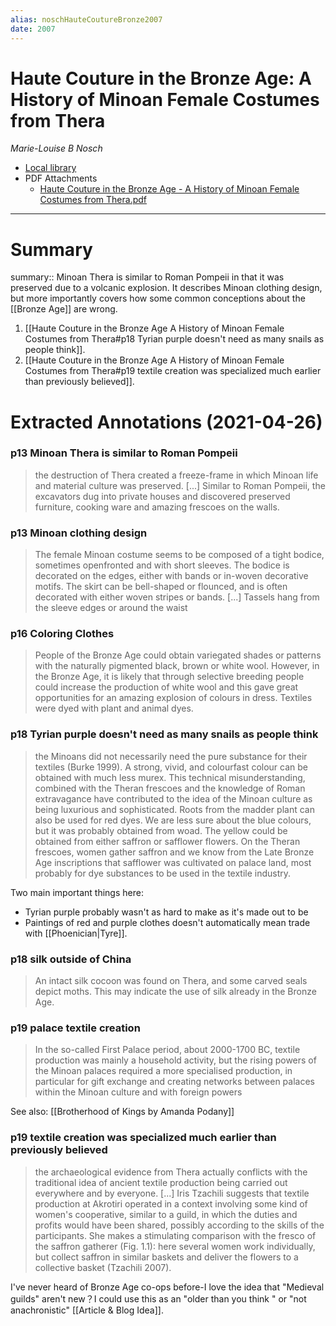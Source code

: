 ```yaml
---
alias: noschHauteCoutureBronze2007
date: 2007
---
```


# Haute Couture in the Bronze Age: A History of Minoan Female Costumes from Thera 
<cite>Marie-Louise B Nosch </cite>

* [Local library](zotero://select/items/1_JF2XYM8W)
* PDF Attachments
	- [Haute Couture in the Bronze Age - A History of Minoan Female Costumes from Thera.pdf](zotero://open-pdf/library/items/XH54KT8U)

* * * 

# Summary
summary:: Minoan Thera is similar to Roman Pompeii in that it was preserved due to a volcanic explosion. It describes Minoan clothing design, but more importantly covers how some common conceptions about the [[Bronze Age]] are wrong. 
1. [[Haute Couture in the Bronze Age A History of Minoan Female Costumes from Thera#p18 Tyrian purple doesn't need as many snails as people think]]. 
2. [[Haute Couture in the Bronze Age A History of Minoan Female Costumes from Thera#p19 textile creation was specialized much earlier than previously believed]]. 

# Extracted Annotations (2021-04-26)

### p13 Minoan Thera is similar to Roman Pompeii

> the destruction of Thera created a freeze-frame in which Minoan life and material culture was preserved. [...]
> Similar to Roman Pompeii, the excavators dug into private houses and discovered preserved furniture, cooking ware and amazing frescoes on the walls. 

### p13 Minoan clothing design  

> The female Minoan costume seems to be composed of a tight bodice, sometimes openfronted and with short sleeves. The bodice is decorated on the edges, either with bands or in-woven decorative motifs. The skirt can be bell-shaped or flounced, and is often decorated with either woven stripes or bands. [...]
> Tassels hang from the sleeve edges or around the waist

### p16 Coloring Clothes 

> People of the Bronze Age could obtain variegated shades or patterns with the naturally pigmented black, brown or white wool. However, in the Bronze Age, it is likely that through selective breeding people could increase the production of white wool and this gave great opportunities for an amazing explosion of colours in dress. Textiles were dyed with plant and animal dyes.

### p18 Tyrian purple doesn't need as many snails as people think

> the Minoans did not necessarily need the pure substance for their textiles (Burke 1999). A strong, vivid, and colourfast colour can be obtained with much less murex. This technical misunderstanding, combined with the Theran frescoes and the knowledge of Roman extravagance have contributed to the idea of the Minoan culture as being luxurious and sophisticated. Roots from the madder plant can also be used for red dyes. We are less sure about the blue colours, but it was probably obtained from woad. The yellow could be obtained from either saffron or safflower flowers. On the Theran frescoes, women gather saffron and we know from the Late Bronze Age inscriptions that safflower was cultivated on palace land, most probably for dye substances to be used in the textile industry.

Two main important things here:
* Tyrian purple probably wasn't as hard to make as it's made out to be
* Paintings of red and purple clothes doesn't automatically mean trade with [[Phoenician|Tyre]]. 

### p18 silk outside of China

> An intact silk cocoon was found on Thera, and some carved seals depict moths. This may indicate the use of silk already in the Bronze Age.

### p19 palace textile creation

> In the so-called First Palace period, about 2000-1700 BC, textile production was mainly a household activity, but the rising powers of the Minoan palaces required a more specialised production, in particular for gift exchange and creating networks between palaces within the Minoan culture and with foreign powers

See also: [[Brotherhood of Kings by Amanda Podany]]

### p19 textile creation was specialized much earlier than previously believed

> the archaeological evidence from Thera actually conflicts with the traditional idea of ancient textile production being carried out everywhere and by everyone. [...]
> Iris Tzachili suggests that textile production at Akrotiri operated in a context involving some kind of women's cooperative, similar to a guild, in which the duties and profits would have been shared, possibly according to the skills of the participants. She makes a stimulating comparison with the fresco of the saffron gatherer (Fig. 1.1): here several women work individually, but collect saffron in similar baskets and deliver the flowers to a collective basket (Tzachili 2007).

I've never heard of Bronze Age co-ops before-I love the idea that "Medieval guilds" aren't new？I could use this as an "older than you think " or "not anachronistic" [[Article & Blog Idea]].



